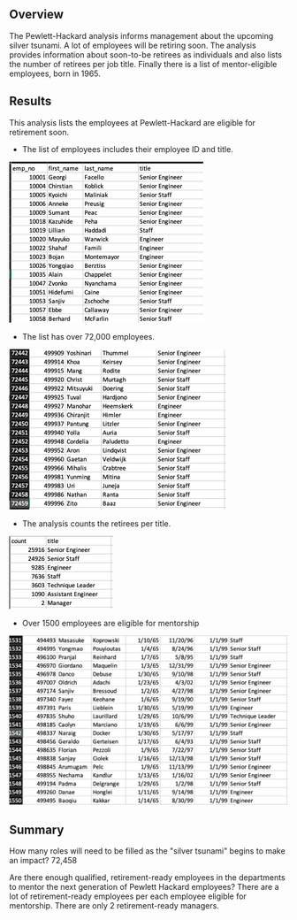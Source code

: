 ## Overview
The Pewlett-Hackard analysis informs management about the upcoming silver tsunami. A lot of employees will be retiring soon. The analysis provides information about soon-to-be retirees as individuals and also lists the number of retirees per job title. Finally there is a list of mentor-eligible employees, born in 1965.

## Results
This analysis lists the employees at Pewlett-Hackard are eligible for retirement soon. 

* The list of employees includes their employee ID and title.

![alt text](https://github.com/Betsy-Kalkwarf/Pewlett-Hackard-Analysis/blob/main/images/Retiring%20employees.png)

* The list has over 72,000 employees.
 
![alt text](https://github.com/Betsy-Kalkwarf/Pewlett-Hackard-Analysis/blob/main/images/end%20of%20list.png)

* The analysis counts the retirees per title.

![alt text](https://github.com/Betsy-Kalkwarf/Pewlett-Hackard-Analysis/blob/main/images/retiring%20titles.png)

* Over 1500 employees are eligible for mentorship

![alt text](https://github.com/Betsy-Kalkwarf/Pewlett-Hackard-Analysis/blob/main/images/mentorship.png)


## Summary
How many roles will need to be filled as the "silver tsunami" begins to make an impact?
72,458


Are there enough qualified, retirement-ready employees in the departments to mentor the next generation of Pewlett Hackard employees?
There are a lot of retirement-ready employees per each employee eligible for mentorship. There are only 2 retirement-ready managers.

